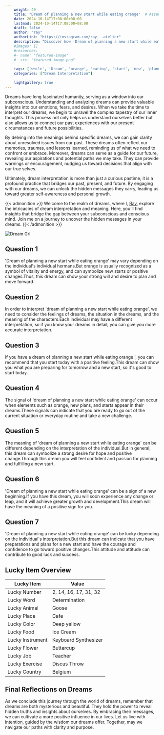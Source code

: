 ```yaml
---
    weight: 49
    title: "Dream of planning a new start while eating orange"  # Assuming 'title' column exists
    date: 2024-10-14T17:08:00+08:00
    lastmod: 2024-10-14T17:08:00+08:00
    draft: false
    author: "ray"
    authorLink: "https://instagram.com/ray._.atelier"
    description: "Discover how 'Dream of planning a new start while eating orange' can interpret your future and uncover its significant meanings in your life."
    #images: []
    #resources:
    #- name: "featured-image"
    #  src: "featured-image.png"
    
    tags: ['while', 'Dream', 'orange', 'eating', 'start', 'new', 'planning']
    categories: ["Dream Interpretation"]
    
    lightgallery: true
---
```

    
Dreams have long fascinated humanity, serving as a window into our subconscious. Understanding and analyzing dreams can provide valuable insights into our emotions, fears, and desires. When we take the time to interpret our dreams, we begin to unravel the complex tapestry of our inner thoughts. This process not only helps us understand ourselves better but also allows us to connect our past experiences with our present circumstances and future possibilities.

By delving into the meanings behind specific dreams, we can gain clarity about unresolved issues from our past. These dreams often reflect our memories, traumas, and lessons learned, reminding us of what we need to confront or embrace. Moreover, dreams can serve as a guide for our future, revealing our aspirations and potential paths we may take. They can provide warnings or encouragement, nudging us toward decisions that align with our true selves.

Ultimately, dream interpretation is more than just a curious pastime; it is a profound practice that bridges our past, present, and future. By engaging with our dreams, we can unlock the hidden messages they carry, leading us toward greater self-awareness and personal growth.

{{< admonition >}}
Welcome to the realm of dreams, where I, [Ray](https://instagram.com/ray._.atelier), explore the intricacies of dream interpretation and meaning. Here, you’ll find insights that bridge the gap between your subconscious and conscious mind. Join me on a journey to uncover the hidden messages in your dreams.
{{< /admonition >}}

![Dream Grl](https://cdn.pixabay.com/photo/2017/11/02/03/35/gothic-2910057_1280.jpg "Dream Grl")

## Question 1
'Dream of planning a new start while eating orange' may vary depending on the individual's individual hermans.But orange is usually recognized as a symbol of vitality and energy, and can symbolize new starts or positive changes.Thus, this dream can show your strong will and desire to plan and move forward.

## Question 2
In order to interpret 'dream of planning a new start while eating orange', we need to consider the feelings of dreams, the situation in the dreams, and the meaning of the characters.Each individual may have a different interpretation, so if you know your dreams in detail, you can give you more accurate interpretation.

## Question 3
If you have a dream of planning a new start while eating orange ', you can recommend that you start today with a positive feeling.This dream can show you what you are preparing for tomorrow and a new start, so it's good to start today.

## Question 4
The signal of 'dream of planning a new start while eating orange' can occur when elements such as orange, new plans, and starts appear in their dreams.These signals can indicate that you are ready to go out of the current situation or everyday routine and take a new challenge.

## Question 5
The meaning of 'dream of planning a new start while eating orange' can be different depending on the interpretation of the individual.But in general, this dream can symbolize a strong desire for hope and positive change.Through this dream you will feel confident and passion for planning and fulfilling a new start.

## Question 6
'Dream of planning a new start while eating orange' can be a sign of a new beginning.If you have this dream, you will soon experience any change or leap, and it will achieve greater growth and development.This dream will have the meaning of a positive sign for you.

## Question 7
'Dream of planning a new start while eating orange' can be lucky depending on the individual's interpretation.But this dream can indicate that you have preparations and plans for a new start and have the courage and confidence to go toward positive changes.This attitude and attitude can contribute to good luck and success.

## Lucky Item Overview
| Lucky Item          | Value              |
|---------------|--------------------|
| Lucky Number        | 2, 14, 16, 17, 31, 32  |
| Lucky Word          | Determination |
| Lucky Animal        | Goose |
| Lucky Place         | Cafe     |
| Lucky Color         | Deep yellow     |
| Lucky Food          | Ice Cream      |
| Lucky Instrument    | Keyboard Synthesizer |
| Lucky Flower        | Buttercup    |
| Lucky Job           | Teacher       |
| Lucky Exercise      | Discus Throw  |
| Lucky Country       | Belgium    |


##  Final Reflections on Dreams

As we conclude this journey through the world of dreams, remember that dreams are both mysterious and beautiful. They hold the power to reveal hidden truths and insights about ourselves. By embracing their messages, we can cultivate a more positive influence in our lives. Let us live with intention, guided by the wisdom our dreams offer. Together, may we navigate our paths with clarity and purpose.
